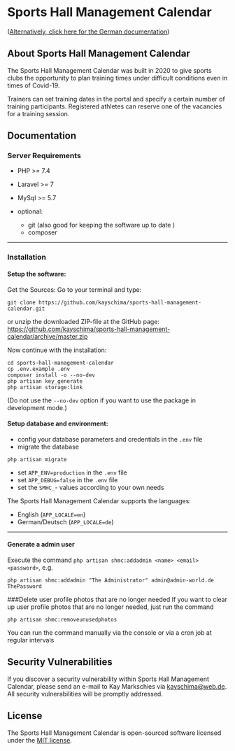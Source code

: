 # Sports Hall Management Calendar
([Alternatively, click here for the German documentation](https://github.com/kayschima/sports-hall-management-calendar/blob/master/README_DE.md))

## About Sports Hall Management Calendar

The Sports Hall Management Calendar was built in 2020 to give sports clubs the opportunity to plan training times under difficult conditions even in times of Covid-19.

Trainers can set training dates in the portal and specify a certain number of training participants.
Registered athletes can reserve one of the vacancies for a training session.

## Documentation

### Server Requirements
- PHP >= 7.4
- Laravel >= 7
- MySql >= 5.7

- optional:
    - git (also good for keeping the software up to date )
    - composer
---
### Installation
#### Setup the software:
Get the Sources:
Go to your terminal and type:
```shell
git clone https://github.com/kayschima/sports-hall-management-calendar.git
```
or unzip the downloaded ZIP-file at the GitHub page:
https://github.com/kayschima/sports-hall-management-calendar/archive/master.zip

Now continue with the installation:
```shell
cd sports-hall-management-calendar
cp .env.example .env
composer install -o --no-dev
php artisan key_generate
php artisan storage:link
```
(Do not use the `--no-dev` option if you want to use the package in development mode.)

#### Setup database and environment:
 - config your database parameters and credentials in the `.env` file
 - migrate the database
 ```shell
 php artisan migrate
 ```
 - set `APP_ENV=production` in the `.env` file
 - set `APP_DEBUG=false` in the `.env` file
 - set the `SMHC_`- values according to your own needs
 
 The Sports Hall Management Calendar supports the languages:
 - English (`APP_LOCALE=en`)
 - German/Deutsch (`APP_LOCALE=de`)
---
#### Generate a admin user
Execute the command `php artisan shmc:addadmin <name> <email> <password>`, e.g.
```shell
php artisan shmc:addadmin "The Administrator" admin@admin-world.de ThePassword
```

###Delete user profile photos that are no longer needed
If you want to clear up user profile photos that are no longer needed, just run the command
```shell
php artisan shmc:removeunusedphotos
```
You can run the command manually via the console or via a cron job at regular intervals

## Security Vulnerabilities

If you discover a security vulnerability within Sports Hall Management Calendar, please send an e-mail to Kay Markschies via [kayschima@web.de](mailto:kayschima@web.de). All security vulnerabilities will be promptly addressed.

## License

The Sports Hall Management Calendar is open-sourced software licensed under the [MIT license](https://opensource.org/licenses/MIT).
